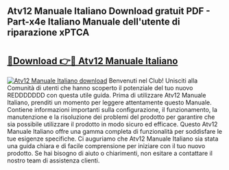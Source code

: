 ## Atv12 Manuale Italiano Download gratuit PDF - Part-x4e Italiano Manuale dell'utente di riparazione xPTCA

# <h2><a href="http://dfggcs.blite.top/?on=Atv12+Manuale+Italiano">🔗Download 👉🔴 Atv12 Manuale Italiano</a></h2>

[![Atv12 Manuale Italiano download](https://i.imgur.com/lujVjoI.png)](http://dfggcs.blite.top/?on=Atv12+Manuale+Italiano)
Benvenuti nel Club! Unisciti alla Comunità di utenti che hanno scoperto il potenziale del tuo nuovo REDDDDDDD con questa utile guida. Prima di utilizzare Atv12 Manuale Italiano, prenditi un momento per leggere attentamente questo Manuale. Contiene informazioni importanti sulla configurazione, il funzionamento, la manutenzione e la risoluzione dei problemi del prodotto per garantire che sia possibile utilizzare il prodotto in modo sicuro ed efficace. Questo Atv12 Manuale Italiano offre una gamma completa di funzionalità per soddisfare le tue esigenze specifiche. Ci auguriamo che Atv12 Manuale Italiano sia stata una guida chiara e di facile comprensione per iniziare con il tuo nuovo prodotto. Se hai bisogno di aiuto o chiarimenti, non esitare a contattare il nostro team di assistenza clienti.
